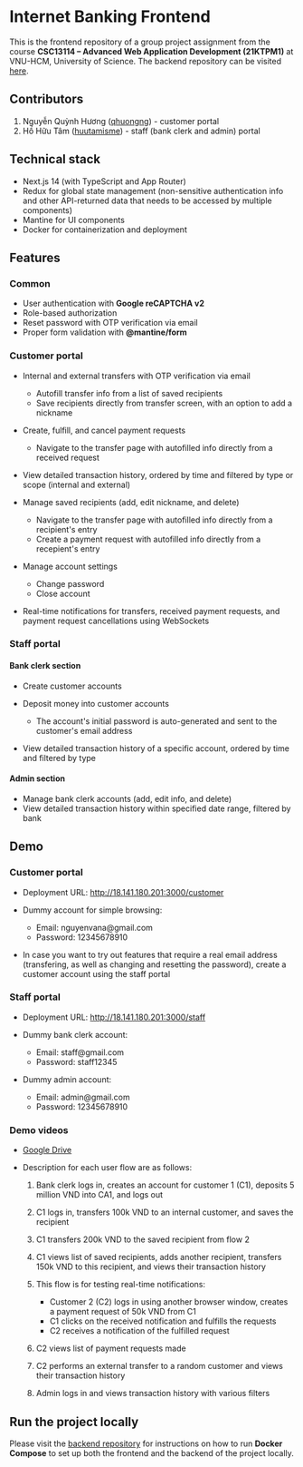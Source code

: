 # Internet Banking Frontend

This is the frontend repository of a group project assignment from the course **CSC13114 – Advanced Web Application Development (21KTPM1)** at VNU-HCM, University of Science. The backend repository can be visited [here](https://github.com/21CLC01-WNC-Banking/WNC-Banking-BE).

## Contributors
1. Nguyễn Quỳnh Hương ([qhuongng](https://github.com/qhuongng)) - customer portal
2. Hồ Hữu Tâm ([huutamisme](https://github.com/huutamisme)) - staff (bank clerk and admin) portal

## Technical stack
- Next.js 14 (with TypeScript and App Router)
- Redux for global state management (non-sensitive authentication info and other API-returned data that needs to be accessed by multiple components)
- Mantine for UI components
- Docker for containerization and deployment

## Features
### Common
- User authentication with **Google reCAPTCHA v2**
- Role-based authorization
- Reset password with OTP verification via email
- Proper form validation with **@mantine/form**

### Customer portal
- Internal and external transfers with OTP verification via email
  - Autofill transfer info from a list of saved recipients
  - Save recipients directly from transfer screen, with an option to add a nickname
    
- Create, fulfill, and cancel payment requests
  - Navigate to the transfer page with autofilled info directly from a received request
- View detailed transaction history, ordered by time and filtered by type or scope (internal and external)
  
- Manage saved recipients (add, edit nickname, and delete)
  - Navigate to the transfer page with autofilled info directly from a recipient's entry 
  - Create a payment request with autofilled info directly from a recepient's entry
    
- Manage account settings
  - Change password
  - Close account
    
- Real-time notifications for transfers, received payment requests, and payment request cancellations using WebSockets

### Staff portal
#### Bank clerk section
- Create customer accounts
  
- Deposit money into customer accounts
  - The account's initial password is auto-generated and sent to the customer's email address
    
- View detailed transaction history of a specific account, ordered by time and filtered by type

#### Admin section
- Manage bank clerk accounts (add, edit info, and delete)
- View detailed transaction history within specified date range, filtered by bank

## Demo
### Customer portal
- Deployment URL: http://18.141.180.201:3000/customer
  
- Dummy account for simple browsing:
  - Email: nguyenvana@<i></i>gmail.com
  - Password: 12345678910
    
- In case you want to try out features that require a real email address (transfering, as well as changing and resetting the password), create a customer account using the staff portal

### Staff portal
- Deployment URL: http://18.141.180.201:3000/staff
  
- Dummy bank clerk account:
  - Email: staff@<i></i>gmail.com
  - Password: staff12345
    
- Dummy admin account:
  - Email: admin@<i></i>gmail.com
  - Password: 12345678910

### Demo videos
- [Google Drive](https://drive.google.com/drive/folders/12IPHzRQrneHL5svFBMVo3vwGKmHpi4le?usp=drive_link)
  
- Description for each user flow are as follows:
  1. Bank clerk logs in, creates an account for customer 1 (C1), deposits 5 million VND into CA1, and logs out
     
  2. C1 logs in, transfers 100k VND to an internal customer, and saves the recipient
     
  3. C1 transfers 200k VND to the saved recipient from flow 2
     
  4. C1 views list of saved recipients, adds another recipient, transfers 150k VND to this recipient, and views their transaction history
     
  5. This flow is for testing real-time notifications:
     - Customer 2 (C2) logs in using another browser window, creates a payment request of 50k VND from C1
     - C1 clicks on the received notification and fulfills the requests
     - C2 receives a notification of the fulfilled request

  6. C2 views list of payment requests made

  7. C2 performs an external transfer to a random customer and views their transaction history
      
  8. Admin logs in and views transaction history with various filters
  
## Run the project locally
Please visit the [backend repository](https://github.com/21CLC01-WNC-Banking/WNC-Banking-BE) for instructions on how to run **Docker Compose** to set up both the frontend and the backend of the project locally. 




